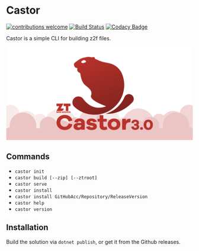# Castor

[![contributions welcome](https://img.shields.io/badge/contributions-welcome-brightgreen.svg?style=flat)](https://github.com/ZtModArchive/Castor/issues)
[![Build Status](https://app.travis-ci.com/ZtModArchive/Castor.svg?branch=main)](https://app.travis-ci.com/ZtModArchive/Castor)
[![Codacy Badge](https://app.codacy.com/project/badge/Grade/5acf441a439d4bbcbf06a66c67bb771a)](https://www.codacy.com/gh/ZtModArchive/Castor/dashboard?utm_source=github.com&amp;utm_medium=referral&amp;utm_content=ZtModArchive/Castor&amp;utm_campaign=Badge_Grade)

Castor is a simple CLI for building z2f files.

<img src="castor3-github-social-preview.png" alt="Arluq logo"/>

## Commands

*   `castor init`
*   `castor build [--zip] [--ztroot]`
*   `castor serve`
*   `castor install`
*   `castor install GitHubAcc/Repository/ReleaseVersion`
*   `castor help`
*   `castor version`

## Installation
Build the solution via `dotnet publish`, or get it from the Github releases.
